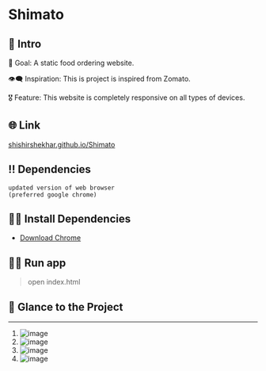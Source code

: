 # Shimato

## 📃 Intro

🎯 Goal: A static food ordering website.

👁‍🗨 Inspiration: This is project is inspired from Zomato.

🎖 Feature: This website is completely responsive on all types of devices.

## 🌐 Link

<a href="https://shishirshekhar.github.io/Shimato/" target="_blank">shishirshekhar.github.io/Shimato</a>


## ‼ Dependencies

`updated version of web browser` <br>
`(preferred google chrome)`


## 👩‍💻 Install Dependencies
- <a href="https://www.google.com/intl/en_in/chrome/" target="_blank">Download Chrome</a>


## 🏃‍♂️ Run app
> open index.html


## 👀 Glance to the Project
____

  1. ![image](https://user-images.githubusercontent.com/71517975/131453087-c46dc5ad-bcdb-42ba-a6ec-871e55d634c8.png)
  2. ![image](https://user-images.githubusercontent.com/71517975/131453339-c1883150-3442-436b-a798-56022f304a6e.png)
  3. ![image](https://user-images.githubusercontent.com/71517975/131453699-942690f7-711d-4cc5-8ea8-14ab3600e9e7.png)
  4. ![image](https://user-images.githubusercontent.com/71517975/131453412-4d2f9b28-d224-4379-9dec-147a2fab823d.png)
